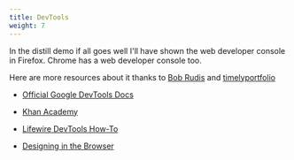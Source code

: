 ```yaml
---
title: DevTools
weight: 7
---
```


In the distill demo if all goes well I'll have shown the web developer console in Firefox.
Chrome has a web developer console too.

Here are more resources about it thanks to [Bob Rudis](https://twitter.com/hrbrmstr/status/1272484048980578307) and [timelyportfolio](https://twitter.com/timelyportfolio/status/1272500040637059072)

* [Official Google DevTools Docs](https://developers.google.com/web/tools/chrome-devtools/)

* [Khan Academy](https://khanacademy.org/computing/computer-programming/html-css/web-development-tools/a/using-the-browser-developer-tools)

* [Lifewire DevTools How-To](https://lifewire.com/web-browser-developer-tools-3988965)

* [Designing in the Browser](https://www.youtube.com/playlist?list=PLNYkxOF6rcIDI0QtJvW6vKonTxn6azCsD)